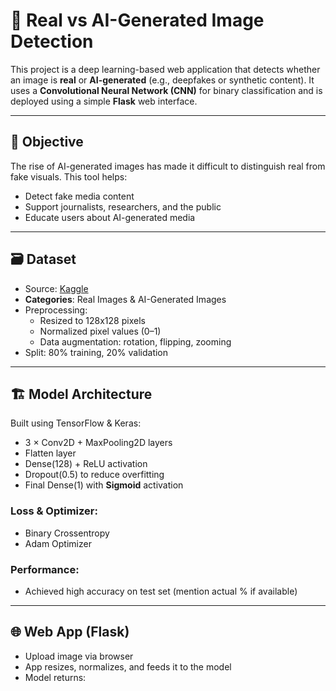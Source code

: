 # 🧠 Real vs AI-Generated Image Detection

This project is a deep learning-based web application that detects whether an image is **real** or **AI-generated** (e.g., deepfakes or synthetic content). It uses a **Convolutional Neural Network (CNN)** for binary classification and is deployed using a simple **Flask** web interface.

---


## 🎯 Objective

The rise of AI-generated images has made it difficult to distinguish real from fake visuals. This tool helps:

- Detect fake media content
- Support journalists, researchers, and the public
- Educate users about AI-generated media

---

## 🗃️ Dataset

- Source: [Kaggle](https://www.kaggle.com/)
- **Categories**: Real Images & AI-Generated Images
- Preprocessing:
  - Resized to 128x128 pixels
  - Normalized pixel values (0–1)
  - Data augmentation: rotation, flipping, zooming
- Split: 80% training, 20% validation

---

## 🏗️ Model Architecture

Built using TensorFlow & Keras:

- 3 × Conv2D + MaxPooling2D layers
- Flatten layer
- Dense(128) + ReLU activation
- Dropout(0.5) to reduce overfitting
- Final Dense(1) with **Sigmoid** activation

### Loss & Optimizer:
- Binary Crossentropy
- Adam Optimizer

### Performance:
- Achieved high accuracy on test set (mention actual % if available)

---

## 🌐 Web App (Flask)

- Upload image via browser
- App resizes, normalizes, and feeds it to the model
- Model returns:
